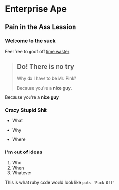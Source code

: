 Enterprise Ape
==============

Pain in the Ass Lession
-----------------------

### Welcome to the suck

Feel free to goof off [time waster](http://www.reddit.com)

> ## Do! There is no try
>
> Why do I have to be Mr. Pink?
>
> Because you're a **nice guy**.

Because you're a **nice guy**.

### Crazy Stupid Shit
* What
+ Why
- Where

### I'm out of Ideas
1. Who
2. When
3. Whatever

This is what ruby code would look like `puts 'Fuck Off'`




